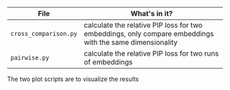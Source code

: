 File | What's in it?
--- | ---
`cross_comparison.py` | calculate the relative PIP loss for two embeddings, only compare embeddings with the same dimensionality  
`pairwise.py` | calculate the relative PIP loss for two runs of embeddings  

The two plot scripts are to visualize the results  

